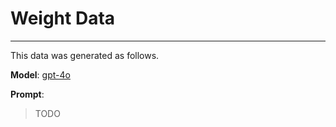 # Weight Data

______________________________________________________________________

This data was generated as follows.

**Model**: [gpt-4o](https://platform.openai.com/docs/models#gpt-4o)

**Prompt**:

> TODO
